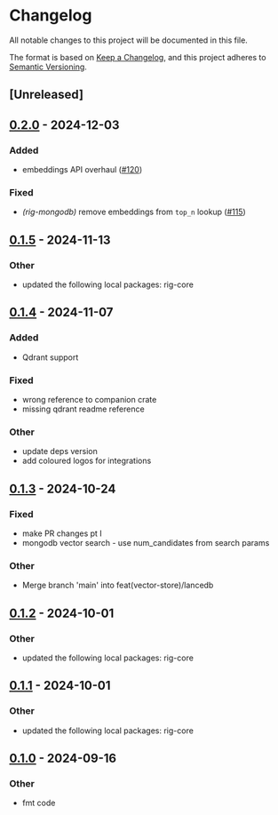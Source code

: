 # Changelog

All notable changes to this project will be documented in this file.

The format is based on [Keep a Changelog](https://keepachangelog.com/en/1.0.0/),
and this project adheres to [Semantic Versioning](https://semver.org/spec/v2.0.0.html).

## [Unreleased]

## [0.2.0](https://github.com/0xPlaygrounds/rig/compare/rig-mongodb-v0.1.5...rig-mongodb-v0.2.0) - 2024-12-03

### Added

- embeddings API overhaul ([#120](https://github.com/0xPlaygrounds/rig/pull/120))

### Fixed

- *(rig-mongodb)* remove embeddings from `top_n` lookup ([#115](https://github.com/0xPlaygrounds/rig/pull/115))

## [0.1.5](https://github.com/0xPlaygrounds/rig/compare/rig-mongodb-v0.1.4...rig-mongodb-v0.1.5) - 2024-11-13

### Other

- updated the following local packages: rig-core

## [0.1.4](https://github.com/0xPlaygrounds/rig/compare/rig-mongodb-v0.1.3...rig-mongodb-v0.1.4) - 2024-11-07

### Added

- Qdrant support

### Fixed

- wrong reference to companion crate
- missing qdrant readme reference

### Other

- update deps version
- add coloured logos for integrations

## [0.1.3](https://github.com/0xPlaygrounds/rig/compare/rig-mongodb-v0.1.2...rig-mongodb-v0.1.3) - 2024-10-24

### Fixed

- make PR changes pt I
- mongodb vector search - use num_candidates from search params

### Other

- Merge branch 'main' into feat(vector-store)/lancedb

## [0.1.2](https://github.com/0xPlaygrounds/rig/compare/rig-mongodb-v0.1.1...rig-mongodb-v0.1.2) - 2024-10-01

### Other

- updated the following local packages: rig-core

## [0.1.1](https://github.com/0xPlaygrounds/rig/compare/rig-mongodb-v0.1.0...rig-mongodb-v0.1.1) - 2024-10-01

### Other

- updated the following local packages: rig-core

## [0.1.0](https://github.com/0xPlaygrounds/rig/compare/rig-mongodb-v0.0.7...rig-mongodb-v0.1.0) - 2024-09-16

### Other

- fmt code
